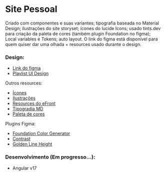 # Site Pessoal

Criado com componentes e suas variantes; tipografia baseada no Material Design; ilustrações do site storyset; ícones do lucide Icons; usado tints.dev para criação da paleta de cores (também plugin Foundation no figma); Local variables e Tokens; auto layout. O link do figma está disponível para quem quiser dar uma olhada + resources usado durante o design.

### Design:
- [Link do figma](https://www.figma.com/file/sK8Rcd2lf0WDyLe2HDHQ4m/pessoal-%2F-site?type=design&node-id=0-1&mode=design)
- [Playlist UI Design](https://www.youtube.com/playlist?list=PLNsOFKwcEPxzvqDJcWEGswBEM_zD5RaXr)

Outros resources:
- [Ícones](https://lucide.dev/icons/archive) 
- [Ilustrações](https://storyset.com/bro)
- [Resources do eFront](https://iuricode.com/efront/)
- [Tipogradia MD](https://m2.material.io/design/typography/the-type-system.html#type-scale)
- [Paleta de cores](https://www.tints.dev)

Plugins Figma:
- [Foundation Color Generator](https://www.figma.com/community/plugin/1024452006068794933/foundation-color-generator)
- [Contrast](https://www.figma.com/community/plugin/748533339900865323/contrast)
- [Golden Line Height](https://www.figma.com/community/plugin/1203442582691456980/golden-line-height)

### Desenvolvimento (Em progresso...):
- Angular v17
